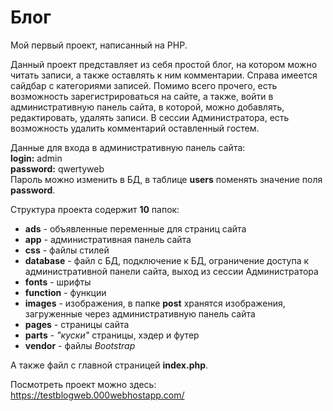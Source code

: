 # Блог
Мой первый проект, написанный на PHP.

Данный проект представляет из себя простой блог, на котором можно читать записи, а также оставлять к ним комментарии.
Справа имеется сайдбар с категориями записей. Помимо всего прочего, есть возможность зарегистрироваться на сайте, а также, войти в административную панель сайта, в которой, можно добавлять, редактировать, удалять записи. В сессии Администратора, есть возможность удалить комментарий оставленный гостем.

Данные для входа в административную панель сайта:<br>
**login:** admin<br>
**password:** qwertyweb<br>
Пароль можно изменить в БД, в таблице **users** поменять значение поля **password**.

Структура проекта содержит **10** папок:

- **ads** - объявленные переменные для страниц сайта
- **app** - административная панель сайта
- **css** - файлы стилей
- **database** - файл с БД, подключение к БД, ограничение доступа к административной панели сайта, выход из сессии Администратора
- **fonts** - шрифты
- **function** - функции
- **images** - изображения, в папке **post** хранятся изображения, загруженные через административную панель сайта
- **pages** - страницы сайта
- **parts** - *"куски"* страницы, хэдер и футер
- **vendor** - файлы *Bootstrap*

А также файл с главной страницей **index.php**.

Посмотреть проект можно здесь:<br>
https://testblogweb.000webhostapp.com/

